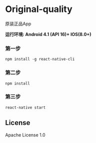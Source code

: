 # Original-quality

原装正品App

**运行环境: Android 4.1 (API 16)+   IOS(8.0+)**


### 第一步

```
npm install -g react-native-cli
```
### 第二步

```
npm install
```
### 第三步

```
react-native start
```

## License

Apache License 1.0
